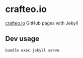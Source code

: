 # crafteo.io

[crafteo.io](https://crafteo.io) GitHub pages with Jekyll

## Dev usage

```
bundle exec jekyll serve
```